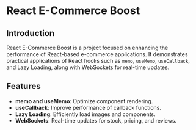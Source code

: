 # React E-Commerce Boost

## Introduction

React E-Commerce Boost is a project focused on enhancing the performance of React-based e-commerce applications. It demonstrates practical applications of React hooks such as `memo`, `useMemo`, `useCallback`, and Lazy Loading, along with WebSockets for real-time updates.

## Features

- **memo and useMemo**: Optimize component rendering.
- **useCallback**: Improve performance of callback functions.
- **Lazy Loading**: Efficiently load images and components.
- **WebSockets**: Real-time updates for stock, pricing, and reviews.
